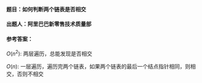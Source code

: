 #### **题目**：如何判断两个链表是否相交

#### **出题人**：阿里巴巴新零售技术质量部

#### **参考答案**：

$O(n^2)$: 两层遍历，总能发现是否相交

$O(n)$: 一层遍历，遍历完两个链表，如果两个链表的最后一个结点指针相同，则相交，否则不相交

